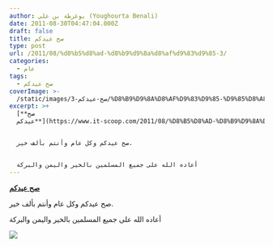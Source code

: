 ```yaml
---
author: يوغرطة بن علي (Youghourta Benali)
date: 2011-08-30T04:47:04.000Z
draft: false
title: صح عيدكم
type: post
url: /2011/08/%d8%b5%d8%ad-%d8%b9%d9%8a%d8%af%d9%83%d9%85-3/
categories:
  - عام
tags:
  - صح عيدكم
coverImage: >-
  /static/images/صح-عيدكم-3/%D8%B9%D9%8A%D8%AF%D9%83%D9%85-%D9%85%D8%A8%D8%A7%D8%B1%D9%83-1024x461.jpg
excerpt: >+
  [**صح
  عيدكم**](https://www.it-scoop.com/2011/08/%D8%B5%D8%AD-%D8%B9%D9%8A%D8%AF%D9%83%D9%85-3/)


  صح عيدكم وكل عام وأنتم بألف خير.


  أعاده الله على جميع المسلمين بالخير واليمن والبركة
---
```

[**صح عيدكم**](https://www.it-scoop.com/2011/08/%D8%B5%D8%AD-%D8%B9%D9%8A%D8%AF%D9%83%D9%85-3/)

صح عيدكم وكل عام وأنتم بألف خير.

أعاده الله على جميع المسلمين بالخير واليمن والبركة

![](/static/images/صح-عيدكم-3/%D8%B9%D9%8A%D8%AF%D9%83%D9%85-%D9%85%D8%A8%D8%A7%D8%B1%D9%83-1024x461.jpg)
